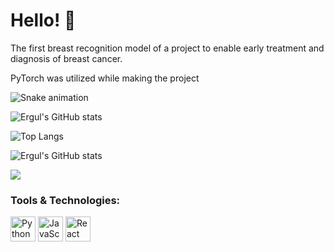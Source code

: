 # Hello! 👋

The first breast recognition model of a project to enable early treatment and diagnosis of breast cancer.

PyTorch was utilized while making the project

![Snake animation](https://github.com/ERGUL_USERNAME/ERGUL_USERNAME/blob/output/snake.svg)

![Ergul's GitHub stats](https://github-readme-stats.vercel.app/api?username=ergul13)

![Top Langs](https://github-readme-stats.vercel.app/api/top-langs/?username=ergul13&layout=compact)

![Ergul's GitHub stats](https://github-readme-stats.vercel.app/api?username=ergul13&show_icons=true&theme=radical)

![](https://komarev.com/ghpvc/?username=ergul13&color=blue)

### Tools & Technologies:
<p align="left">
  <img src="https://cdn.jsdelivr.net/gh/devicons/devicon/icons/python/python-original.svg" alt="Python" width="40" height="40"/>
  <img src="https://cdn.jsdelivr.net/gh/devicons/devicon/icons/javascript/javascript-original.svg" alt="JavaScript" width="40" height="40"/>
  <img src="https://cdn.jsdelivr.net/gh/devicons/devicon/icons/react/react-original.svg" alt="React" width="40" height="40"/>
</p>





